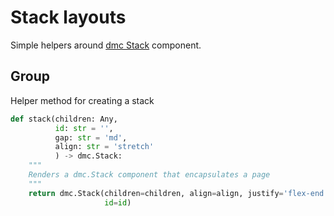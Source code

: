 # Stack layouts


Simple helpers around <a href=https://www.dash-mantine-components.com/components/stack class="external-link" target="_blank">dmc Stack</a>
component.

## Group

Helper method for creating a stack

```python
def stack(children: Any,
          id: str = '',
          gap: str = 'md',
          align: str = 'stretch'
          ) -> dmc.Stack:
    """
    Renders a dmc.Stack component that encapsulates a page
    """
    return dmc.Stack(children=children, align=align, justify='flex-end', gap=gap,
                     id=id)
```